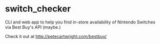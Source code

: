 # switch_checker
CLI and web app to help you find in-store availability of Nintendo Switches via Best Buy's API (maybe.)

Check it out at http://petecartwright.com/bestbuy/
